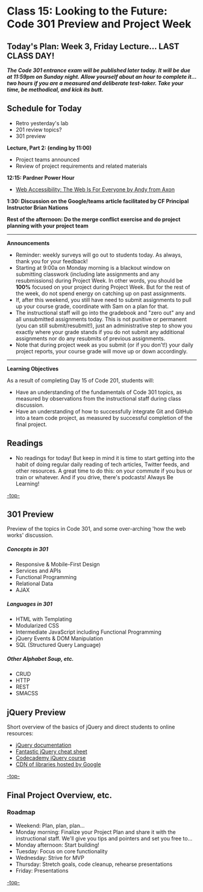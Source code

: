 # Class 15: Looking to the Future: Code 301 Preview and Project Week

<a id="top"></a>
## Today's Plan: Week 3, Friday Lecture... LAST CLASS DAY!

***The Code 301 entrance exam will be published later today. It will be due at 11:59pm on Sunday night. Allow yourself about an hour to complete it... two hours if you are a measured and deliberate test-taker. Take your time, be methodical, and kick its butt.***

## Schedule for Today

- Retro yesterday's lab
- 201 review topics?
- 301 preview

**Lecture, Part 2: (ending by 11:00)** 

- Project teams announced
- Review of project requirements and related materials

**12:15: Pardner Power Hour**

- [Web Accessibility: The Web Is For Everyone by Andy from Axon](https://www.eventbrite.com/e/partner-power-hour-web-accessibility-the-web-is-for-everyone-tickets-55360660225)

**1:30: Discussion on the Google/teams article facilitated by CF Principal Instructor Brian Nations** 
 
**Rest of the afternoon: Do the merge conflict exercise and do project planning with your project team**

---

**Announcements**

  - Reminder: weekly surveys will go out to students today. As always, thank you for your feedback!
  - Starting at 9:00a on Monday morning is a blackout window on submitting classwork (including late assignments and any resubmissions) during Project Week. In other words, you should be **100%** focused on your project during Project Week. But for the rest of the week, do not spend energy on catching up on past assignments.
  - If, after this weekend, you still have need to submit assignments to pull up your course grade, coordinate with Sam on a plan for that.
  - The instructional staff will go into the gradebook and "zero out" any and all unsubmitted assignments today. This is not punitive or permanent (you can still submit/resubmit!), just an administrative step to show you exactly where your grade stands if you do not submit any additional assignments nor do any resubmits of previous assignments.
  - Note that during project week as you submit (or if you don't!) your daily project reports, your course grade will move up or down accordingly.

---

**Learning Objectives**

As a result of completing Day 15 of Code 201, students will:

- Have an understanding of the fundamentals of Code 301 topics, as measured by observations from the instructional staff during class discussion.
- Have an understanding of how to successfully integrate Git and GitHub into a team code project, as measured by successful completion of the final project.

## Readings

- No readings for today! But keep in mind it is time to start getting into the habit of doing regular daily reading of tech articles, Twitter feeds, and other resources. A great time to do this: on your commute if you bus or train or whatever. And if you drive, there's podcasts! Always Be Learning!

[-top-](#top)

<a id="301"></a>
## 301 Preview

Preview of the topics in Code 301, and some over-arching 'how the web works' discussion.

##### Concepts in 301

- Responsive & Mobile-First Design
- Services and APIs
- Functional Programming
- Relational Data
- AJAX

##### Languages in 301

- HTML with Templating
- Modularized CSS
- Intermediate JavaScript including Functional Programming
- jQuery Events & DOM Manipulation
- SQL (Structured Query Language)

##### Other Alphabet Soup, etc.

- CRUD
- HTTP
- REST
- SMACSS

## jQuery Preview

Short overview of the basics of jQuery and direct students to online resources:

- [jQuery documentation](https://jquery.com)
- [Fantastic jQuery cheat sheet](https://oscarotero.com/jquery)
- [Codecademy jQuery course](https://www.codecademy.com/learn/jquery)
- [CDN of libraries hosted by Google](https://developers.google.com/speed/libraries)

[-top-](#top)

<a id="project"></a>
## Final Project Overview, etc.

### Roadmap

- Weekend: Plan, plan, plan...
- Monday morning: Finalize your Project Plan and share it with the instructional staff. We'll give you tips and pointers and set you free to...
- Monday afternoon: Start building!
- Tuesday: Focus on core functionality
- Wednesday: Strive for MVP
- Thursday: Stretch goals, code cleanup, rehearse presentations
- Friday: Presentations

[-top-](#top)
